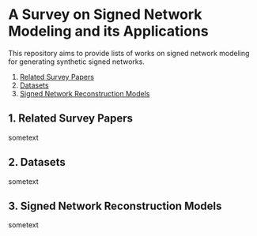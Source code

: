# A Survey on Signed Network Modeling and its Applications

This repository aims to provide lists of works on signed network modeling for generating synthetic signed networks.

1. [ Related Survey Papers ](#desc)
2. [ Datasets ](#datas)
3. [ Signed Network Reconstruction Models](#SNM)

<a name="desc"></a>
## 1. Related Survey Papers

sometext

<a name="datas"></a>
## 2. Datasets

sometext

<a name="SNM"></a>
## 3. Signed Network Reconstruction Models

sometext
